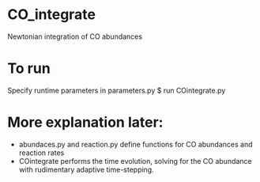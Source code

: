 # CO_integrate
Newtonian integration of CO abundances

# To run
Specify runtime parameters in parameters.py
$ run COintegrate.py



# More explanation later: 
- abundaces.py and reaction.py define functions for CO abundances and reaction rates
- COintegrate performs the time evolution, solving for the CO abundance with rudimentary adaptive time-stepping. 
